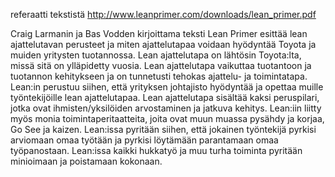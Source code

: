referaatti tekstistä http://www.leanprimer.com/downloads/lean_primer.pdf



Craig Larmanin ja Bas Vodden kirjoittama teksti Lean Primer esittää lean ajattelutavan perusteet ja miten ajattelutapaa voidaan hyödyntää Toyota ja muiden yritysten tuotannossa. Lean ajattelutapa on lähtösin Toyota:lta, missä sitä on ylläpidetty vuosia. Lean ajattelutapa vaikuttaa tuotantoon ja tuotannon kehitykseen ja on tunnetusti tehokas ajattelu- ja toimintatapa.  Lean:in perustuu siihen, että yrityksen johtajisto hyödyntää ja opettaa muille työntekijöille lean ajattelutapaa. Lean ajattelutapa sisältää kaksi peruspilari, jotka ovat ihmisten/yksilöiden arvostaminen ja jatkuva kehitys. Lean:iin liitty myös monia toimintaperitaatteita, joita ovat muun muassa pysähdy ja korjaa, Go See ja kaizen. Lean:issa pyritään siihen, että jokainen työntekijä pyrkisi arviomaan omaa työtään ja pyrkisi löytämään parantamaan omaa työpanostaan. Lean:issa kaikki hukkatyö ja muu turha toiminta pyritään minioimaan ja poistamaan kokonaan. 

